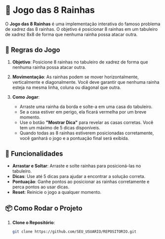 # 🏰 Jogo das 8 Rainhas

O **Jogo das 8 Rainhas** é uma implementação interativa do famoso problema de xadrez das 8 rainhas. O objetivo é posicionar 8 rainhas em um tabuleiro de xadrez 8x8 de forma que nenhuma rainha possa atacar outra. 

## 📜 Regras do Jogo

1. **Objetivo**: Posicione 8 rainhas no tabuleiro de xadrez de forma que nenhuma rainha possa atacar outra. 
   
2. **Movimentação**: As rainhas podem se mover horizontalmente, verticalmente e diagonalmente. Você deve garantir que nenhuma rainha esteja na mesma linha, coluna ou diagonal que outra.

3. **Como Jogar**:
   - Arraste uma rainha da borda e solte-a em uma casa do tabuleiro.
   - Se a casa estiver em perigo, ela ficará vermelha por um breve momento.
   - Use o botão **"Mostrar Dica"** para revelar as casas corretas. Você tem um máximo de 5 dicas disponíveis.
   - Quando todas as 8 rainhas estiverem posicionadas corretamente, você ganhará o jogo e a pontuação final será exibida.

## 🚀 Funcionalidades

- **Arrastar e Soltar**: Arraste e solte rainhas para posicioná-las no tabuleiro.
- **Dicas**: Use até 5 dicas para ajudar a encontrar a solução correta.
- **Pontuação**: Ganhe pontos ao posicionar as rainhas corretamente e perca pontos ao usar dicas.
- **Reset**: Reinicie o jogo a qualquer momento.

## 📦 Como Rodar o Projeto

1. **Clone o Repositório**:

   ```bash
   git clone https://github.com/SEU_USUARIO/REPOSITORIO.git
